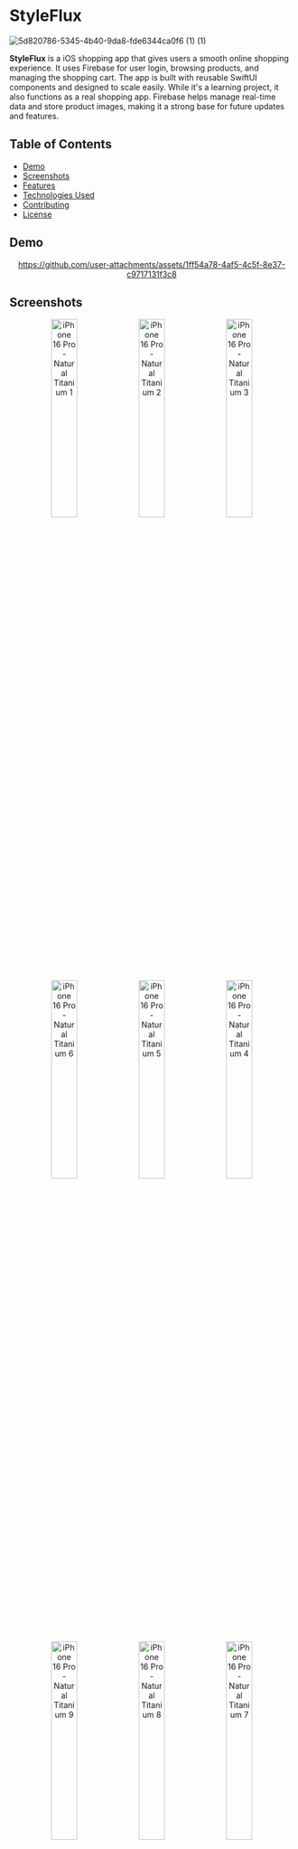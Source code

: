  # StyleFlux 
![5d820786-5345-4b40-9da8-fde6344ca0f6 (1) (1)](https://github.com/user-attachments/assets/095e5a2b-468a-4f92-bdb0-19d3489cea0f)


**StyleFlux**  is a iOS shopping app that gives users a smooth online shopping experience. It uses Firebase for user login, browsing products, and managing the shopping cart. The app is built with reusable SwiftUI components and designed to scale easily. While it's a learning project, it also functions as a real shopping app. Firebase helps manage real-time data and store product images, making it a strong base for future updates and features.

## Table of Contents
- [Demo](#demo)
- [Screenshots](#screenshots)
- [Features](#features)
- [Technologies Used](#technologies-used)
- [Contributing](#Contributing)
- [License](#License)


## Demo

<div align="center">



https://github.com/user-attachments/assets/1ff54a78-4af5-4c5f-8e37-c9717131f3c8



</div>

## Screenshots

<div align="center">
  <!-- Row 1 -->
  <img src="https://github.com/user-attachments/assets/aa37bb01-e5c1-44b5-bc35-ea63eef1fbc9" alt="iPhone 16 Pro - Natural Titanium 1" width="30%">
  <img src="https://github.com/user-attachments/assets/15b5efcf-f7d3-4551-99f8-3409fa9d133c" alt="iPhone 16 Pro - Natural Titanium 2" width="30%">
  <img src="https://github.com/user-attachments/assets/385f831a-de42-49e6-bf9b-1dc63e5220d6" alt="iPhone 16 Pro - Natural Titanium 3" width="30%">

  <!-- Row 2 -->

  <img src="https://github.com/user-attachments/assets/ec08bec2-d8a6-44a0-bb04-04260b6186d1" alt="iPhone 16 Pro - Natural Titanium 6" width="30%">
  <img src="https://github.com/user-attachments/assets/0e49c23c-83fa-45fd-ada1-6049f4bfd270" alt="iPhone 16 Pro - Natural Titanium 5" width="30%">
  <img src="https://github.com/user-attachments/assets/dd47a6e0-ea3e-4c3c-abfe-7c889a998b17" alt="iPhone 16 Pro - Natural Titanium 4" width="30%">

  <!-- Row 3 -->

  <img src="https://github.com/user-attachments/assets/aeb3ae1a-b7cf-48d6-8ff6-eb8368211644" alt="iPhone 16 Pro - Natural Titanium 9" width="30%">
  <img src="https://github.com/user-attachments/assets/4e0011cf-b07b-4b87-a7d5-c5f85ec89da9" alt="iPhone 16 Pro - Natural Titanium 8" width="30%">
  <img src="https://github.com/user-attachments/assets/a3822d66-3182-4b7c-a058-526158568eae" alt="iPhone 16 Pro - Natural Titanium 7" width="30%">

</div>





## Features

- **User Authentication**: Users can sign up and log in using their email through Firebase Authentication. The app supports persistent user sessions.
- **Product Browsing**: Products are dynamically fetched from Firebase, with detailed product pages displaying product images and details.
- **Cart Management**: Users can add products to their cart, and cart contents are saved to Firebase. When users log in, their cart items are automatically restored. 
- **Firebase Integration**:
  - **Firebase Authentication** for secure user login and sign-up.
  - **Firestore Database** for storing product data and syncing cart data in real-time.
  - **Product and Image Upload Feature**: Easily upload products and their images into Firebase using a custom method that integrates Firestore and Firebase Storage. Product images are stored in Firebase Storage, while product details, including the image URL, are saved in Firestore. This feature ensures smooth product management within the app.
  - **Real-Time Cart Sync**: Cart items are saved to Firebase, enabling users to access their cart across devices.
- **MVVM Architecture**: Follows the MVVM (Model-View-ViewModel) architecture to separate logic from the user interface.
- **Cart Calculations**: The cart calculates the total value of selected products, factoring in taxes to give users an accurate total.

## Technologies Used

- **SwiftUI**: For building the user interface and managing layouts.
- **Firebase Authentication**: To handle secure user login, sign-up, and session management.
- **Firebase Firestore**: For storing product details and syncing cart data in real-time.
- **Firebase Storage**: For uploading and managing product images.
- **JSON Decoding**: To load and parse product data from local files.

## Contributing
Contributions from developers and mobile app enthusiasts are welcome. If you have ideas for new features or improvements, feel free to fork the repository, make changes, and submit a pull request. Let’s collaborate to expand StyleFlux together.

## License
This project is licensed under the MIT License, allowing you to modify, distribute, and use the code with proper attribution to the original creators.







